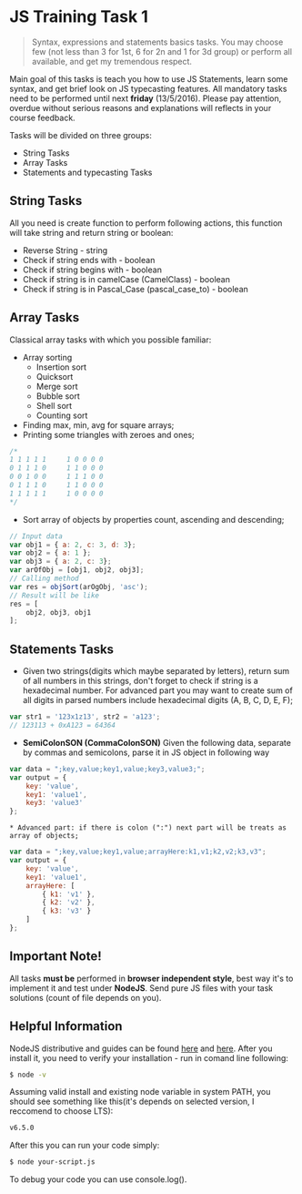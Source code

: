 # JS Training Task 1

> Syntax, expressions and statements basics tasks. You may choose few (not less than 3 for 1st, 6 for 2n and 1 for 3d group) or perform all available,
and get my tremendous respect.

Main goal of this tasks is teach you how to use JS Statements, learn some syntax, and get brief look on JS typecasting features.
All mandatory tasks need to be performed until next **friday** (13/5/2016). Please pay attention, overdue without serious reasons and explanations
will reflects in your course feedback.

Tasks will be divided on three groups:
- String Tasks
- Array Tasks
- Statements and typecasting Tasks

## String Tasks

All you need is create function to perform following actions, this function will take string and return string or boolean:

* Reverse String - string
* Check if string ends with - boolean
* Check if string begins with - boolean
* Check if string is in camelCase (CamelClass) - boolean
* Check if string is in Pascal_Case (pascal_case_to) - boolean

## Array Tasks

Classical array tasks with which you possible familiar:

* Array sorting
    * Insertion sort
    * Quicksort
    * Merge sort
    * Bubble sort
    * Shell sort
    * Counting sort
* Finding max, min, avg for square arrays;
* Printing some triangles with zeroes and ones;
```javascript
/*
1 1 1 1 1     1 0 0 0 0
0 1 1 1 0     1 1 0 0 0
0 0 1 0 0     1 1 1 0 0
0 1 1 1 0     1 1 0 0 0
1 1 1 1 1     1 0 0 0 0
*/
```
* Sort array of objects by properties count, ascending and descending;

```javascript
// Input data
var obj1 = { a: 2, c: 3, d: 3};
var obj2 = { a: 1 };
var obj3 = { a: 2, c: 3};
var arOfObj = [obj1, obj2, obj3];
// Calling method
var res = objSort(arOgObj, 'asc');
// Result will be like
res = [
    obj2, obj3, obj1
];
```

## Statements Tasks

* Given two strings(digits which maybe separated by letters), return sum of all numbers in this strings, don't forget to check if string is a hexadecimal number. For advanced part you may want to create sum of all digits in parsed numbers include hexadecimal digits (A, B, C, D, E, F);
```javascript
var str1 = '123x1z13', str2 = 'a123';
// 123113 + 0xA123 = 64364
```
* **SemiColonSON (CommaColonSON)** Given the following data, separate by commas and semicolons, parse
it in JS object in following way
```javascript
var data = ";key,value;key1,value;key3,value3;";
var output = {
    key: 'value',
    key1: 'value1',
    key3: 'value3'
};
```

    * Advanced part: if there is colon (":") next part will be treats as array of objects;

  ```javascript
  var data = ";key,value;key1,value;arrayHere:k1,v1;k2,v2;k3,v3";
  var output = {
      key: 'value',
      key1: 'value1',
      arrayHere: [
          { k1: 'v1' },
          { k2: 'v2' },
          { k3: 'v3' }
      ]
  };
  ```
## Important Note!
All tasks **must be** performed in **browser independent style**, best way it's to implement it and test under **NodeJS**. Send pure JS files with your task solutions (count of file depends on you).
## Helpful Information
NodeJS distributive and guides can be found [here](https://nodejs.org/en/) and [here](https://nodejs.org/en/download/package-manager/). 
After you install it, you need to verify your installation - run in comand line following:
```sh
$ node -v
```
Assuming valid install and existing node variable in system PATH, you should see something like this(it's depends on selected version, I reccomend to choose LTS):
```sh
v6.5.0
```
After this you can run your code simply:
```sh
$ node your-script.js
```
To debug your code you can use console.log().
